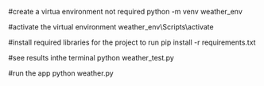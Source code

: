 #create a virtua environment not required
python -m venv weather_env

#activate the virtual environment
weather_env\Scripts\activate


#install required libraries for the project to run
pip install -r requirements.txt

#see results inthe terminal
python weather_test.py


#run the app
python weather.py
